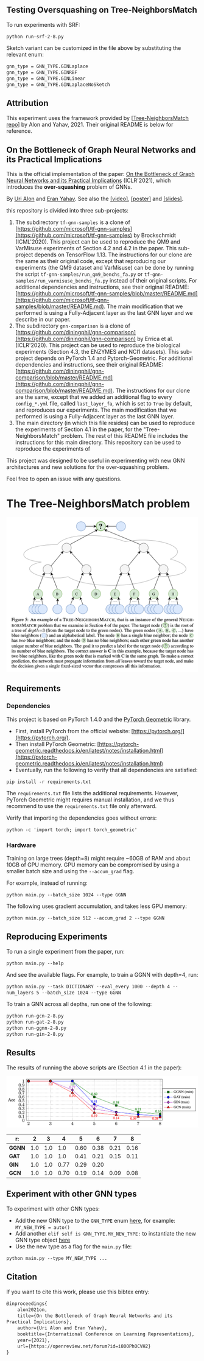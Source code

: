 ## Testing Oversquashing on Tree-NeighborsMatch

To run experiments with SRF:

```
python run-srf-2-8.py
```

Sketch variant can be customized in the file above by substituting the relevant enum:

```
gnn_type = GNN_TYPE.GINLaplace
gnn_type = GNN_TYPE.GINRBF
gnn_type = GNN_TYPE.GINLinear
gnn_type = GNN_TYPE.GINLaplaceNoSketch
```


## Attribution
This experiment uses the framework provided by [[Tree-NeighborsMatch repo](https://github.com/tech-srl/bottleneck)] by Alon and Yahav, 2021. Their original README is below for reference.


## On the Bottleneck of Graph Neural Networks and its Practical Implications

This is the official implementation of the paper: [On the Bottleneck of Graph Neural Networks and its Practical Implications](https://openreview.net/pdf?id=i80OPhOCVH2) (ICLR'2021),
which introduces the **over-squashing** problem of GNNs.

By [Uri Alon](http://urialon.cswp.cs.technion.ac.il/) and [Eran Yahav](http://www.cs.technion.ac.il/~yahave/).
See also the [[video]](https://youtu.be/vrLsEwzZTCQ), [[poster]](https://urialon.cswp.cs.technion.ac.il/wp-content/uploads/sites/83/2021/03/bottleneck_poster.pdf) and [[slides]](https://urialon.cswp.cs.technion.ac.il/wp-content/uploads/sites/83/2020/07/bottleneck_slides.pdf). 

this repository is divided into three sub-projects:

1. The subdirectory `tf-gnn-samples` is a clone of 
[https://github.com/microsoft/tf-gnn-samples](https://github.com/microsoft/tf-gnn-samples) by Brockschmidt (ICML'2020). 
This project can be used to reproduce the QM9 and VarMisuse experiments of Section 4.2 and 4.2 in the paper.
This sub-project depends on TensorFlow 1.13.
The instructions for our clone are the same as their original code, except that reproducing our experiments 
(the QM9 dataset and VarMisuse) can be done by running the
script `tf-gnn-samples/run_qm9_benchs_fa.py` or `tf-gnn-samples/run_varmisuse_benchs_fa.py` instead of their original scripts.
For additional dependencies and instructions, see their original README: 
[https://github.com/microsoft/tf-gnn-samples/blob/master/README.md](https://github.com/microsoft/tf-gnn-samples/blob/master/README.md).
The main modification that we performed is using a Fully-Adjacent layer as the last 
GNN layer and we describe in our paper. 
2. The subdirectory `gnn-comparison` is a clone of [https://github.com/diningphil/gnn-comparison](https://github.com/diningphil/gnn-comparison)
by Errica et al. (ICLR'2020). 
This project can be used to reproduce the biological experiments (Section 4.3, the ENZYMES and NCI1 datasets).
This sub-project depends on PyTorch 1.4 and Pytorch-Geometric.
For additional dependencies and instructions, see their original README: 
[https://github.com/diningphil/gnn-comparison/blob/master/README.md](https://github.com/diningphil/gnn-comparison/blob/master/README.md).
The instructions for our clone are the same, except that we added an additional flag to every `config_*.yml` file, called `last_layer_fa`, 
which is set to `True` by default, and reproduces our experiments.
The main modification that we performed is using a Fully-Adjacent layer as the last 
GNN layer.
3. The main directory (in which this file resides) can be used to reproduce the experiments of 
Section 4.1 in the paper, for the "Tree-NeighborsMatch" problem. The rest of this README file includes the 
instructions for this main directory. 
This repository can be used to reproduce the experiments of 

This project was designed to be useful in experimenting with new GNN architectures and new solutions for the over-squashing problem. 

Feel free to open an issue with any questions.


# The Tree-NeighborsMatch problem
![alt text](images/fig5.png "Figure 5 from the paper")

## Requirements

### Dependencies
This project is based on PyTorch 1.4.0 and the [PyTorch Geometric](https://pytorch-geometric.readthedocs.io/) library.
* First, install PyTorch from the official website: [https://pytorch.org/](https://pytorch.org/).
* Then install PyTorch Geometric: [https://pytorch-geometric.readthedocs.io/en/latest/notes/installation.html](https://pytorch-geometric.readthedocs.io/en/latest/notes/installation.html)
* Eventually, run the following to verify that all dependencies are satisfied:
```setup
pip install -r requirements.txt
```

The `requirements.txt` file lists the additional requirements.
 However, PyTorch Geometric might requires manual installation, and we thus recommend to use the 
`requirements.txt` file only afterward.


Verify that importing the dependencies goes without errors:
```
python -c 'import torch; import torch_geometric'
```



### Hardware
Training on large trees (depth=8) might require ~60GB of RAM and about 10GB of GPU memory.
GPU memory can be compromised by using a smaller batch size and using the `--accum_grad` flag.

For example, instead of running:
```
python main.py --batch_size 1024 --type GGNN
```

The following uses gradient accumulation, and takes less GPU memory:
```
python main.py --batch_size 512 --accum_grad 2 --type GGNN
```

## Reproducing Experiments

To run a single experiment from the paper, run:

```
python main.py --help
```
And see the available flags.
For example, to train a GGNN with depth=4, run:
```
python main.py --task DICTIONARY --eval_every 1000 --depth 4 --num_layers 5 --batch_size 1024 --type GGNN
```  

To train a GNN across all depths, run one of the following:
```
python run-gcn-2-8.py
python run-gat-2-8.py
python run-ggnn-2-8.py
python run-gin-2-8.py
```

## Results

The results of running the above scripts are (Section 4.1 in the paper):


![alt text](images/fig3.png "Figure 3 from the paper")


r:   | 2   	| 3   	| 4    	| 5    	| 6    	| 7    	| 8    	|
------	|-----	|-----	|------	|------	|------	|------	|------	|
 **GGNN** 	| 1.0 	| 1.0 	| 1.0  	| 0.60 	| 0.38 	| 0.21 	| 0.16 	|
 **GAT**  	| 1.0 	| 1.0 	| 1.0  	| 0.41 	| 0.21 	| 0.15 	| 0.11 	|
 **GIN**  	| 1.0 	| 1.0 	| 0.77 	| 0.29 	| 0.20 	|      	|      	|
 **GCN**  	| 1.0 	| 1.0 	| 0.70 	| 0.19 	| 0.14 	| 0.09 	| 0.08 	|

## Experiment with other GNN types
To experiment with other GNN types:
* Add the new GNN type to the `GNN_TYPE` enum [here](common.py#L34), for example: `MY_NEW_TYPE = auto()`
* Add another `elif self is GNN_TYPE.MY_NEW_TYPE:` to instantiate the new GNN type object [here](common.py#L47)
* Use the new type as a flag for the `main.py` file:
```
python main.py --type MY_NEW_TYPE ...
```

## Citation
If you want to cite this work, please use this bibtex entry:
```
@inproceedings{
    alon2021on,
    title={On the Bottleneck of Graph Neural Networks and its Practical Implications},
    author={Uri Alon and Eran Yahav},
    booktitle={International Conference on Learning Representations},
    year={2021},
    url={https://openreview.net/forum?id=i80OPhOCVH2}
}
```
